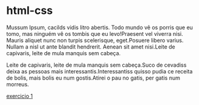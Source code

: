 # html-css

Mussum Ipsum, cacilds vidis litro abertis. Todo mundo vê os porris que eu tomo, mas ninguém vê os tombis que eu levo!Praesent vel viverra nisi. Mauris aliquet nunc non turpis scelerisque, eget.Posuere libero varius. Nullam a nisl ut ante blandit hendrerit. Aenean sit amet nisi.Leite de capivaris, leite de mula manquis sem cabeça.

Leite de capivaris, leite de mula manquis sem cabeça.Suco de cevadiss deixa as pessoas mais interessantis.Interessantiss quisso pudia ce receita de bolis, mais bolis eu num gostis.Atirei o pau no gatis, per gatis num morreus.

<a href="https://dan-sato.github.io/html-css/exercicios/e001/"> exercicio 1 </a>
